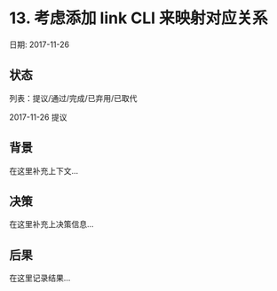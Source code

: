 # 13. 考虑添加 link CLI 来映射对应关系

日期: 2017-11-26

## 状态

列表：提议/通过/完成/已弃用/已取代

2017-11-26 提议 

## 背景

在这里补充上下文...

## 决策

在这里补充上决策信息...

## 后果

在这里记录结果...
